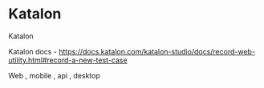 # Katalon
Katalon

Katalon docs - https://docs.katalon.com/katalon-studio/docs/record-web-utility.html#record-a-new-test-case



Web , mobile , api , desktop
